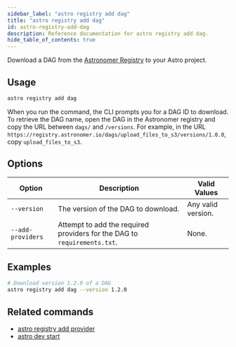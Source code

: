 ```yaml
---
sidebar_label: "astro registry add dag"
title: "astro registry add dag"
id: astro-registry-add-dag
description: Reference documentation for astro registry add dag.
hide_table_of_contents: true
---
```


Download a DAG from the [Astronomer Registry](https://registry.astronomer.io/) to your Astro project. 

## Usage 

```sh
astro registry add dag
```

When you run the command, the CLI prompts you for a DAG ID to download. To retrieve the DAG name, open the DAG in the Astronomer registry and copy the URL between `dags/` and `/versions`. For example, in the URL `https://registry.astronomer.io/dags/upload_files_to_s3/versions/1.0.0`, copy `upload_files_to_s3`.

## Options

| Option            | Description                                                                                                                             | Valid Values  |
| ----------------- | --------------------------------------------------------------------------------------------------------------------------------------- | ------------- |
| `--version`   | The version of the DAG to download.                                                                                                      | Any valid version.   |
| `--add-providers` | Attempt to add the required providers for the DAG to `requirements.txt`. | None. |

## Examples

```sh
# Download version 1.2.0 of a DAG
astro registry add dag --version 1.2.0
```

## Related commands

- [astro registry add provider](cli/astro-registry-add-provider.md)
- [astro dev start](cli/astro-dev-start.md)
